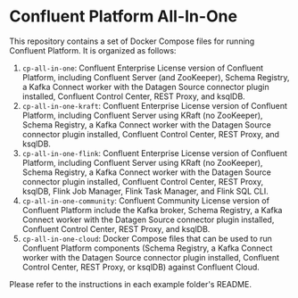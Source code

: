 # Confluent Platform All-In-One

This repository contains a set of Docker Compose files for running Confluent Platform. It is organized as follows:

1. `cp-all-in-one`: Confluent Enterprise License version of Confluent Platform, including Confluent Server (and ZooKeeper),
Schema Registry, a Kafka Connect worker with the Datagen Source connector plugin installed, Confluent Control Center,
REST Proxy, and ksqlDB.
2. `cp-all-in-one-kraft`: Confluent Enterprise License version of Confluent Platform, including Confluent Server using KRaft (no ZooKeeper), Schema Registry, a Kafka Connect worker with the Datagen Source connector plugin installed, Confluent Control Center,
REST Proxy, and ksqlDB.
3. `cp-all-in-one-flink`: Confluent Enterprise License version of Confluent Platform, including Confluent Server using KRaft (no ZooKeeper), Schema Registry, a Kafka Connect worker with the Datagen Source connector plugin installed, Confluent Control Center,
REST Proxy, ksqlDB, Flink Job Manager, Flink Task Manager, and Flink SQL CLI.
4. `cp-all-in-one-community`: Confluent Community License version of Confluent Platform include the Kafka broker,
Schema Registry, a Kafka Connect worker with the Datagen Source connector plugin installed, Confluent Control Center,
REST Proxy, and ksqlDB.
5. `cp-all-in-one-cloud`: Docker Compose files that can be used to run Confluent Platform components (Schema Registry, a Kafka Connect worker with the Datagen Source connector plugin installed, Confluent Control Center,
REST Proxy, or ksqlDB) against Confluent Cloud. 

Please refer to the instructions in each example folder's README.
